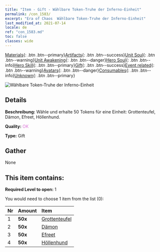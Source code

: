 ```yaml
---
title: "Item - Gift - Wählbare Token-Truhe der Inferno-Einheit"
permalink: /con_1583/
excerpt: "Era of Chaos  Wählbare Token-Truhe der Inferno-Einheit"
last_modified_at: 2021-07-14
locale: de
ref: "con_1583.md"
toc: false
classes: wide
---
```

 [Materials](/ItemsDE/){: .btn .btn--primary}[Artifacts](/ItemsDE/Artifacts/){: .btn .btn--success}[Unit Soul](/ItemsDE/UnitSoul/){: .btn .btn--warning}[Unit Awakening](/ItemsDE/UnitAwakening/){: .btn .btn--danger}[Hero Soul](/ItemsDE/HeroSoul/){: .btn .btn--info}[Hero Skill](/ItemsDE/HeroSkill/){: .btn .btn--primary}[Gift](/ItemsDE/Gift/){: .btn .btn--success}[Event related](/ItemsDE/Events/){: .btn .btn--warning}[Avatars](/ItemsDE/Avatars/){: .btn .btn--danger}[Consumables](/ItemsDE/Consumables/){: .btn .btn--info}[Unknown](/ItemsDE/Unknown/){: .btn .btn--primary}

 ![Wählbare Token-Truhe der Inferno-Einheit](/images/t/i_907199.png)

## Details
 **Beschreibung:** Wähle und erhalte 50 Tokens für eine Einheit: Grottenteufel, Dämon, Efreet, Höllenhund.

 **Quality:** <span style="color: #DA70D6">OK</span>

 **Type:** Gift

## Gather

  None

## This item contains:

 **Required Level to open:** 1

 You would need to choose 1 item from the list (0):

  | Nr | Amount |     Item    |
  |:---|:-------|:------------|
  | 1 |  **50x** | [Grottenteufel](/ItemsDE/unt_230/) |  | 
  | 2 |  **50x** | [Dämon](/ItemsDE/unt_229/) |  | 
  | 3 |  **50x** | [Efreet](/ItemsDE/unt_231/) |  | 
  | 4 |  **50x** | [Höllenhund](/ItemsDE/unt_228/) |  | 
